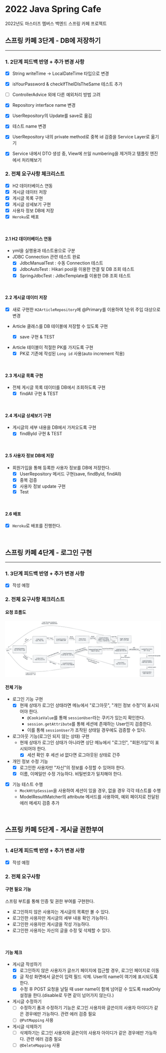 # 2022 Java Spring Cafe

2022년도 마스터즈 멤버스 백엔드 스프링 카페 프로젝트

## 스프링 카페 3단계 - DB에 저장하기

---

### 1. 2단계 피드백 반영 + 추가 변경 사항

- [X] String writeTime -> LocalDateTime 타입으로 변경
- [X] isYourPassword & checkIfTheIDIsTheSame 테스트 추가
- [ ] ControllerAdvice 외에 다른 예외처리 방법 고려
- [X] Repository interface name 변경
- [X] UserRepository의 Update를 save로 옮김
- [X] 테스트 name 변경
- [X] UserRepository 내의 private method로 중복 id 검증을 Service Layer로 옮기기
- [X] Service 내에서 DTO 생성 중, View에 쓰일 numbering을 제거하고 템플릿 엔진에서 처리해보기


### 2. 전체 요구사항 체크리스트

- [X] H2 데이터베이스 연동
- [X] 게시글 데이터 저장
- [X] 게시글 목록 구현
- [X] 게시글 상세보기 구현
- [X] 사용자 정보 DB에 저장
- [X] ``Heroku``로 배포

<br>

#### 2.1 H2 데이터베이스 연동 

- yml을 실행용과 테스트용으로 구분
- JDBC Connection 관련 테스트 완료
  - [X] JdbcManualTest : 수동 Connection 테스트
  - [X] JdbcAutoTest : Hikari pool을 이용한 연결 및 DB 조회 테스트
  - [X] SpringJdbcTest : JdbcTemplate를 이용한 DB 조회 테스트

<br>

#### 2.2 게시글 데이터 저장

- [X] 새로 구현한 ``H2ArticleRepository``에 @Primary를 이용하여 1순위 주입 대상으로 변경

- Article 클래스를 DB 테이블에 저장할 수 있도록 구현 
  - [X] save 구현 & TEST


- Article 테이블이 적절한 PK를 가지도록 구현
  - [X] PK로 기존에 작성된 ``Long id`` 사용(auto increment 적용) 

<br>

#### 2.3 게시글 목록 구현
- 전체 게시글 목록 데이터를 DB에서 조회하도록 구현
  - [X] findAll 구현 & TEST 

<br>

#### 2.4 게시글 상세보기 구현
- 게시글의 세부 내용을 DB에서 가져오도록 구현
  - [X] findById 구현 & TEST
  
<br>

#### 2.5 사용자 정보 DB에 저장
- 회원가입을 통해 등록한 사용자 정보를 DB에 저장한다.
  - [X] UserRepository 메서드 구현(save, findById, findAll)
  - [X] 중복 검증
  - [X] 사용자 정보 update 구현
  - [X] Test

<br>

#### 2.6 배포
- [X] ``Heroku``로 배포를 진행한다.

<br>

## 스프링 카페 4단계 - 로그인 구현

---

### 1. 3단계 피드백 반영 + 추가 변경 사항

- [X] 작성 예정


### 2. 전체 요구사항 체크리스트

#### 요청 흐름도

![img.png](img.png)

#### 전체 기능
- 로그인 기능 구현
  - [X] 현재 상태가 로그인 상태라면 메뉴에서 "로그아웃", "개인 정보 수정"이 표시되어야 한다.
    - ``@CookieValue``를 통해 `sessionUser`라는 쿠키가 있는지 확인한다. 
    - ``session.getAttribute``를 통해 세션에 존재하는 User인지 검증한다.
    - 이를 통해 ``sessionUser``가 조작된 상태일 경우에도 검증할 수 있다.
- 로그아웃 기능(로그인 되지 않는 상태) 구현
  - 현재 상태가 로그인 상태가 아니라면 상단 메뉴에서 "로그인", "회원가입"이 표시되어야 한다.
    - [X] 세션 확인 후 세션 id 없다면 로그아웃된 상태로 간주 
- 개인 정보 수정 기능
  - [X] 로그인한 사용자만 "자신"의 정보를 수정할 수 있어야 한다.
  - [X] 이름, 이메일만 수정 가능하다. 비밀번호가 일치해야 한다.

- [X] 기능 테스트 수행
  - ``MockHttpSession``을 사용하여 세션이 있을 경우, 없을 경우 각각 테스트를 수행
  - ModelResultMatcher의 attribute 메서드를 사용하여, 예외 페이지로 전달된 에러 메세지 검증 추가 

<br>

## 스프링 카페 5단계 - 게시글 권한부여

---

### 1. 4단계 피드백 반영 + 추가 변경 사항

- [X] 작성 예정

### 2. 전체 요구사항 

#### 구현 필요 기능

스프링 부트를 통해 인증 및 권한 부여를 구현한다.
- 로그인하지 않은 사용자는 게시글의 목록만 볼 수 있다.
- 로그인한 사용자만 게시글의 세부 내용 확인 가능하다.
- 로그인한 사용자만 게시글을 작성 가능하다.
- 로그인한 사용자는 자신의 글을 수정 및 삭제할 수 있다.

<br>

#### 기능 체크
- 게시글 작성하기 
  - [X] 로그인하지 않은 사용자가 글쓰기 페이지에 접근할 경우, 로그인 페이지로 이동
  - [X] 글 작성 화면에서 글쓴이 입력 필드 삭제. User의 name이 여기에 표시되도록 한다.
  - [X] 수정 후 POST 요청을 날릴 때 user name이 함께 넘어갈 수 있도록 readOnly 설정을 한다.(disable로 두면 같이 넘어가지 않는다.)
- 게시글 수정하기
  - [ ] 수정하기 폼과 수정하기 기능은 로그인 사용자와 글쓴이의 사용자 아이디가 같은 경우에만 가능하다. 관련 에러 검증 필요
  - [ ] ``@PutMapping`` 사용
- 게시글 삭제하기
  - [ ] 삭제하기는 로그인 사용자와 글쓴이의 사용자 아이디가 같은 경우에만 가능하다. 관련 에러 검증 필요
  - [ ] ``@DeleteMapping`` 사용
